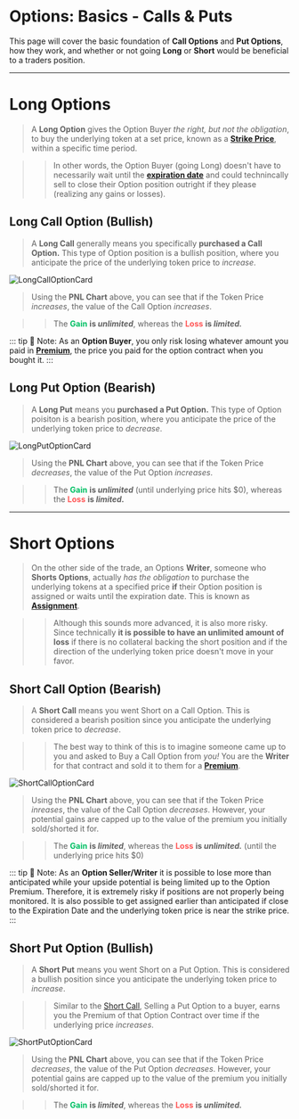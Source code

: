 # Options: Basics - Calls & Puts

This page will cover the basic foundation of **Call Options** and **Put Options**, how they work, and whether or not going **Long** or **Short** would be beneficial to a traders position.

---

# Long Options

>A **Long Option** gives the Option Buyer *the right, but not the obligation*, to buy the underlying token at a set price, known as a [**Strike Price**](/options-basics/intro.html#terminology), within a specific time period.

>>In other words, the Option Buyer (going Long) doesn't have to necessarily wait until the [**expiration date**](/options-basics/intro.html#terminology) and could technincally sell to close their Option position outright if they please (realizing any gains or losses).

## Long Call Option (Bullish)

>A **Long Call** generally means you specifically **purchased a Call Option.** This type of Option position is a bullish position, where you anticipate the price of the underlying token price to *increase*.

![LongCallOptionCard](/Long_Call.png)

>Using the **PNL Chart** above, you can see that if the Token Price *increases*, the value of the Call Option *increases*. 

>>The <span style="color: #00bf63">**Gain**</span> **is *unlimited***, whereas the <span style="color: #ff5757">**Loss**</span> **is *limited.*** 

::: tip 📝 Note:
As an **Option Buyer**, you only risk losing whatever amount you paid in [**Premium**](/options-basics/intro.html#terminology), the price you paid for the option contract when you bought it. 
:::

## Long Put Option (Bearish)

>A **Long Put** means you **purchased a Put Option.** This type of Option poisiton is a bearish position, where you anticipate the price of the underlying token price to *decrease*.

![LongPutOptionCard](/Long_Put.png)

>Using the **PNL Chart** above, you can see that if the Token Price *decreases*, the value of the Put Option *increases*.

>>The <span style="color: #00bf63">**Gain**</span> **is *unlimited*** (until underlying price hits $0), whereas the <span style="color: #ff5757">**Loss**</span> **is *limited.*** 

---

# Short Options

>On the other side of the trade, an Options **Writer**, someone who **Shorts Options**, actually *has the obligation* to purchase the underlying tokens at a specified price **if** their Option position is assigned or waits until the expiration date. This is known as [**Assignment**](/options-basics/intro.html#terminology).

>>Although this sounds more advanced, it is also more risky. Since technically **it is possible to have an unlimited amount of loss** if there is no collateral backing the short position and if the direction of the underlying token price doesn't move in your favor.

## Short Call Option (Bearish)

>A **Short Call** means you went Short on a Call Option. This is considered a bearish position since you anticipate the underlying token price to *decrease*. 

>>The best way to think of this is to imagine someone came up to you and asked to Buy a Call Option from *you!* You are the **Writer** for that contract and sold it to them for a [**Premium**](/options-basics/intro.html#terminology).

![ShortCallOptionCard](/Short_Call.png)

>Using the **PNL Chart** above, you can see that if the Token Price *inreases*, the value of the Call Option *decreases*. However, your potential gains are capped up to the value of the premium you initially sold/shorted it for.

>>The <span style="color: #00bf63">**Gain**</span> **is *limited***, whereas the <span style="color: #ff5757">**Loss**</span> **is *unlimited.*** (until the underlying price hits $0)

::: tip 📝 Note:
As an **Option Seller/Writer** it is possible to lose more than anticipated while your upside potential is being limited up to the Option Premium. Therefore, it is extremely risky if positions are not properly being monitored. It is also possible to get assigned earlier than anticipated if close to the Expiration Date and the underlying token price is near the strike price.
:::

## Short Put Option (Bullish)

>A **Short Put** means you went Short on a Put Option. This is considered a bullish position since you anticipate the underlying token price to *increase*.

>>Similar to the [Short Call](/options-basics/calls-and-puts.html#short-call-option-bearish), Selling a Put Option to a buyer, earns you the Premium of that Option Contract over time if the underlying price *increases*.

![ShortPutOptionCard](/Short_Put.png)

>Using the **PNL Chart** above, you can see that if the Token Price *decreases*, the value of the Put Option *decreases*. However, your potential gains are capped up to the value of the premium you initially sold/shorted it for.

>>The <span style="color: #00bf63">**Gain**</span> **is *limited***, whereas the <span style="color: #ff5757">**Loss**</span> **is *unlimited.***